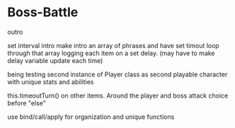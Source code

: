 # Boss-Battle
outro

set interval intro
make intro an array of phrases and have set timout loop through that array logging each item on a set delay. (may have to make delay variable update each time)

being testing second instance of Player class
 as second playable character with unique stats and abilities

this.timeoutTurn() on other items. Around the player and boss attack choice before "else"

use bind/call/apply for organization and unique functions

